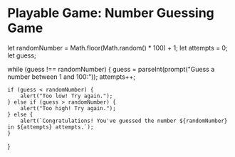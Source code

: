 # Playable Game: Number Guessing Game

let randomNumber = Math.floor(Math.random() * 100) + 1;
let attempts = 0;
let guess;

while (guess !== randomNumber) {
    guess = parseInt(prompt("Guess a number between 1 and 100:"));
    attempts++;

    if (guess < randomNumber) {
        alert("Too low! Try again.");
    } else if (guess > randomNumber) {
        alert("Too high! Try again.");
    } else {
        alert(`Congratulations! You've guessed the number ${randomNumber} in ${attempts} attempts.`);
    }
}
